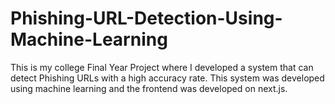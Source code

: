 # Phishing-URL-Detection-Using-Machine-Learning
This is my college Final Year Project where I developed a system that can detect Phishing URLs with a high accuracy rate. This system was developed using machine learning and the frontend was developed on next.js.
